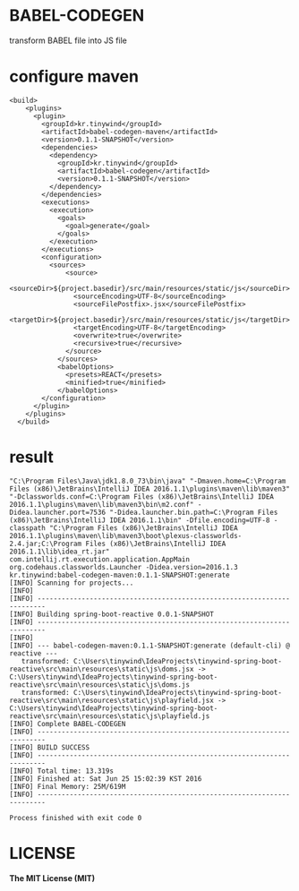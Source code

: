 # BABEL-CODEGEN
transform BABEL file into JS file

# configure maven
    <build>
        <plugins>
          <plugin>
            <groupId>kr.tinywind</groupId>
            <artifactId>babel-codegen-maven</artifactId>
            <version>0.1.1-SNAPSHOT</version>
            <dependencies>
              <dependency>
                <groupId>kr.tinywind</groupId>
                <artifactId>babel-codegen</artifactId>
                <version>0.1.1-SNAPSHOT</version>
              </dependency>
            </dependencies>
            <executions>
              <execution>
                <goals>
                  <goal>generate</goal>
                </goals>
              </execution>
            </executions>
            <configuration>
              <sources>
                  <source>
                    <sourceDir>${project.basedir}/src/main/resources/static/js</sourceDir>
                    <sourceEncoding>UTF-8</sourceEncoding>
                    <sourceFilePostfix>.jsx</sourceFilePostfix>
                    <targetDir>${project.basedir}/src/main/resources/static/js</targetDir>
                    <targetEncoding>UTF-8</targetEncoding>
                    <overwrite>true</overwrite>
                    <recursive>true</recursive>
                  </source>
                </sources>
                <babelOptions>
                  <presets>REACT</presets>
                  <minified>true</minified>
                </babelOptions>
            </configuration>
          </plugin>
        </plugins>
      </build>

# result
    "C:\Program Files\Java\jdk1.8.0_73\bin\java" "-Dmaven.home=C:\Program Files (x86)\JetBrains\IntelliJ IDEA 2016.1.1\plugins\maven\lib\maven3" "-Dclassworlds.conf=C:\Program Files (x86)\JetBrains\IntelliJ IDEA 2016.1.1\plugins\maven\lib\maven3\bin\m2.conf" -Didea.launcher.port=7536 "-Didea.launcher.bin.path=C:\Program Files (x86)\JetBrains\IntelliJ IDEA 2016.1.1\bin" -Dfile.encoding=UTF-8 -classpath "C:\Program Files (x86)\JetBrains\IntelliJ IDEA 2016.1.1\plugins\maven\lib\maven3\boot\plexus-classworlds-2.4.jar;C:\Program Files (x86)\JetBrains\IntelliJ IDEA 2016.1.1\lib\idea_rt.jar" com.intellij.rt.execution.application.AppMain org.codehaus.classworlds.Launcher -Didea.version=2016.1.3 kr.tinywind:babel-codegen-maven:0.1.1-SNAPSHOT:generate
    [INFO] Scanning for projects...
    [INFO]                                                                         
    [INFO] ------------------------------------------------------------------------
    [INFO] Building spring-boot-reactive 0.0.1-SNAPSHOT
    [INFO] ------------------------------------------------------------------------
    [INFO] 
    [INFO] --- babel-codegen-maven:0.1.1-SNAPSHOT:generate (default-cli) @ reactive ---
       transformed: C:\Users\tinywind\IdeaProjects\tinywind-spring-boot-reactive\src\main\resources\static\js\doms.jsx -> C:\Users\tinywind\IdeaProjects\tinywind-spring-boot-reactive\src\main\resources\static\js\doms.js
       transformed: C:\Users\tinywind\IdeaProjects\tinywind-spring-boot-reactive\src\main\resources\static\js\playfield.jsx -> C:\Users\tinywind\IdeaProjects\tinywind-spring-boot-reactive\src\main\resources\static\js\playfield.js
    [INFO] Complete BABEL-CODEGEN
    [INFO] ------------------------------------------------------------------------
    [INFO] BUILD SUCCESS
    [INFO] ------------------------------------------------------------------------
    [INFO] Total time: 13.319s
    [INFO] Finished at: Sat Jun 25 15:02:39 KST 2016
    [INFO] Final Memory: 25M/619M
    [INFO] ------------------------------------------------------------------------
    
    Process finished with exit code 0

# LICENSE
**The MIT License (MIT)**